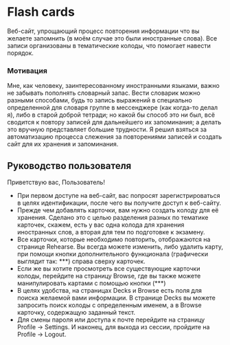 # Flash cards
Веб-сайт, упрощающий процесс повторения информации что вы желаете запомнить (в моём случае это были иностранные слова). Все записи организованы в тематические колоды, что помогает навести порядок.
### Мотивация
Мне, как человеку, заинтересованному иностранными языками, важно не забывать пополнять словарный запас. Вести словарик можно разными способами, будь то запись выражений в специально определенной для словаря группе в мессенджере (как когда-то делал я), либо в старой доброй тетради; но какой бы способ это ни был, всё сводится к повтору записей для дальнейшего их запоминания; а делать это вручную представляет большие трудности.
Я решил взяться за автоматизацию процесса слежения за повторениями записей и создать сайт для их хранения и запоминания. 
## Руководство пользователя
Приветствую вас, Пользователь!
* При первом доступе на веб-сайт, вас попросят зарегистрироваться в целях идентификации, после чего вы получите доступ к веб-сайту.
* Прежде чем добавлять карточки, вам нужно создать колоду для её хранения. Сделано это с целью разделения разных по тематике карточек, скажем, есть у вас одна колода для хранения иностранных слов, а вторая для тем по подготовке к экзамену.
* Все карточки, которые необходимо повторить, отображаются на странице Rehearse. Вы всегда можете изменить, либо удалить карту, при помощи кнопки дополнительного функционала (графически выглядит так: \*\*\*) справа сверху карточек.
* Если же вы хотите просмотреть все существующие карточки колоды, перейдите на страницу Browse, где вы также можете манипулировать картами с помощью кнопки (\*\*\*) 
* В целях удобства, на страницах Decks и Browse есть поля для поиска желаемой вами информации. В странице Decks вы можете запросить поиск колоды с определенным именем, а в Browse карточку, содержащую заданный текст.
* Для смены пароля или доступа к почте перейдите на страницу Profile -> Settings. И наконец, для выхода из сессии, пройдите на Profile -> Logout. 
